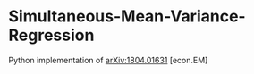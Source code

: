 # Simultaneous-Mean-Variance-Regression
Python implementation of [arXiv:1804.01631](https://arxiv.org/abs/1804.01631) [econ.EM]


